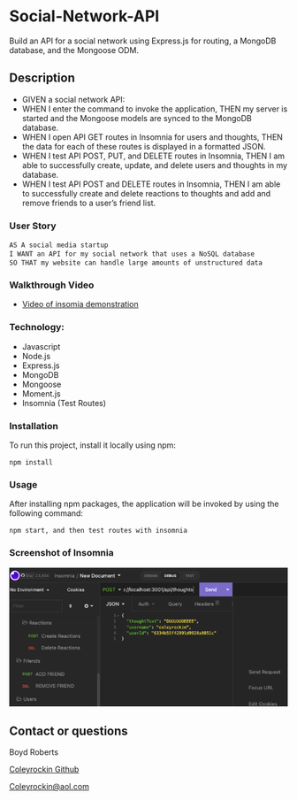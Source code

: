 # Social-Network-API
Build an API for a social network using Express.js for routing, a MongoDB database, and the Mongoose ODM.

## Description
- GIVEN a social network API:
- WHEN I enter the command to invoke the application, THEN my server is started and the Mongoose models are synced to the MongoDB database.
- WHEN I open API GET routes in Insomnia for users and thoughts, THEN the data for each of these routes is displayed in a formatted JSON.
- WHEN I test API POST, PUT, and DELETE routes in Insomnia, THEN I am able to successfully create, update, and delete users and thoughts in my database.
- WHEN I test API POST and DELETE routes in Insomnia, THEN I am able to successfully create and delete reactions to thoughts and add and remove friends to a user’s friend list.

### User Story
```
AS A social media startup
I WANT an API for my social network that uses a NoSQL database
SO THAT my website can handle large amounts of unstructured data
```
### Walkthrough Video
- [Video of insomia demonstration](https://drive.google.com/file/d/11LuewE6fflLXSRwz7C7gOzHGgWAHpkGb/view)

### Technology:
- Javascript
- Node.js
- Express.js
- MongoDB
- Mongoose
- Moment.js
- Insomnia (Test Routes)


### Installation

To run this project, install it locally using npm:

```
npm install
```

### Usage

After installing npm packages, the application will be invoked by using the following command:

```
npm start, and then test routes with insomnia
```

### Screenshot of Insomnia
![img](./assets/img/insomniasocialapi.png)

## Contact or questions
Boyd Roberts

[Coleyrockin Github](https://github.com/coleyrockin)

[Coleyrockin@aol.com](mailto:coleyrockin@aol.com)
